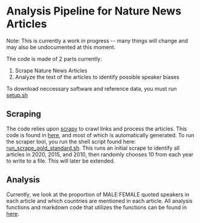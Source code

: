 # Analysis Pipeline for Nature News Articles

Note: This is currently a work in progress -- many things will change and may also be undocumented at this moment.

The code is made of 2 parts currently: 
1. Scrape Nature News Articles
2. Analyze the text of the articles to identify possible speaker biases

To download neccessary software and reference data, you must run [setup.sh](https://github.com/nrosed/nature_news_disparities/blob/main/nature_news_scraper/setup.sh)

## Scraping
  
The code relies upon [scrapy](https://docs.scrapy.org/en/latest/index.html) to crawl links and process the articles.
This code is found in [here](https://github.com/nrosed/nature_news_disparities/tree/main/nature_news_scraper), and most of which is automatically generated.
To run the scraper tool, you run the shell script found here: [run_scrape_gold_standard.sh](https://github.com/nrosed/nature_news_disparities/blob/main/ature_news_scraper/run_scrape_gold_standard.sh).
This runs an initial scrape to identify all articles in 2020, 2015, and 2010, then randomly chooses 10 from each year to write to a file. 
This will later be extended.
  
## Analysis
  
Currently, we look at the proportion of MALE:FEMALE quoted speakers in each article and which countries are mentioned in each article.
All analysis functions and markdown code that utilizes the functions can be found in [here](https://github.com/nrosed/nature_news_disparities/tree/main/analyze_benchmark_data/).

